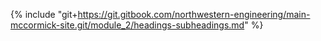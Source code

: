 {% include "git+https://git.gitbook.com/northwestern-engineering/main-mccormick-site.git/module_2/headings-subheadings.md" %}
